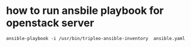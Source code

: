 # how to run ansbile playbook for openstack server 
```
ansible-playbook -i /usr/bin/tripleo-ansible-inventory  ansible.yaml
```
